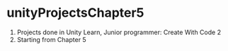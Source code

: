# unityProjectsChapter5

1. Projects done in Unity Learn, Junior programmer: Create With Code 2
2. Starting from Chapter 5
